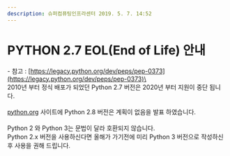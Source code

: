 ```yaml
---
description: 슈퍼컴퓨팅인프라센터 2019. 5. 7. 14:52
---
```


# PYTHON 2.7 EOL(End of Life) 안내

\- 참고 : [https://legacy.python.org/dev/peps/pep-0373](https://legacy.python.org/dev/peps/pep-0373)\
&#x20;\
2010년 부터 정식 배포가 되었던 Python 2.7 버전은 2020년 부터 지원이 중단 됩니다. \
&#x20;\
[python.org](https://blog.ksc.re.kr/python.org) 사이트에 Python 2.8 버전은 계획이 없음을 발표 하였습니다.\
&#x20;\
Python 2 와 Python 3는 문법이 달라 호환되지 않습니다.\
Python 2.x 버전을 사용하신다면 올해가 가기전에 미리 Python 3 버전으로 작성하신 후 사용을 권해 드립니다.
